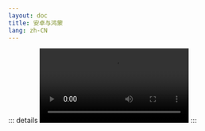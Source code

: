 ```yaml
---
layout: doc
title: 安卓与鸿蒙
lang: zh-CN
---
```


::: details
<video src="./videos/clickSubscript/prog_index.m3u8" controls="true"  style="max-width: 60%;height: auto;"></video>
:::

<!-- <script setup>
import Down from '../components/down.vue'
</script>

<Down /> -->